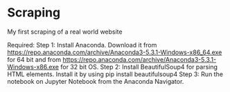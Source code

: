 # Scraping
My first scraping of a real world website

Required:
Step 1: Install Anaconda. Download it from https://repo.anaconda.com/archive/Anaconda3-5.3.1-Windows-x86_64.exe for 64 bit and from https://repo.anaconda.com/archive/Anaconda3-5.3.1-Windows-x86.exe for 32 bit OS.
Step 2: Install BeautifulSoup4 for parsing HTML elements. Install it by using pip install beautifulsoup4
Step 3: Run the notebook on Jupyter Notebook from the Anaconda Navigator.
